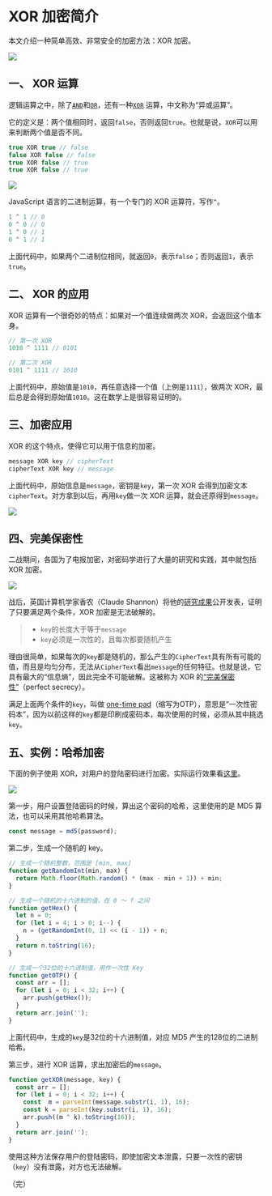 # XOR 加密简介

本文介绍一种简单高效、非常安全的加密方法：XOR 加密。

![](http://www.ruanyifeng.com/blogimg/asset/2017/bg2017053107.jpg)

## 一、 XOR 运算

逻辑运算之中，除了[`AND`](https://en.wikipedia.org/wiki/Logical_conjunction)和[`OR`](https://en.wikipedia.org/wiki/Logical_disjunction)，还有一种[`XOR`](https://zh.wikipedia.org/wiki/%E9%80%BB%E8%BE%91%E5%BC%82%E6%88%96) 运算，中文称为“异或运算”。

它的定义是：两个值相同时，返回`false`，否则返回`true`。也就是说，`XOR`可以用来判断两个值是否不同。

```javascript
true XOR true // false
false XOR false // false
true XOR false // true
true XOR false // true
```

![](http://www.ruanyifeng.com/blogimg/asset/2017/bg2017053102.jpg)

JavaScript 语言的二进制运算，有一个专门的 XOR 运算符，写作`^`。

```javascript
1 ^ 1 // 0
0 ^ 0 // 0
1 ^ 0 // 1
0 ^ 1 // 1
```

上面代码中，如果两个二进制位相同，就返回`0`，表示`false`；否则返回`1`，表示`true`。

## 二、 XOR 的应用

XOR 运算有一个很奇妙的特点：如果对一个值连续做两次 XOR，会返回这个值本身。

```javascript
// 第一次 XOR
1010 ^ 1111 // 0101

// 第二次 XOR
0101 ^ 1111 // 1010
```

上面代码中，原始值是`1010`，再任意选择一个值（上例是`1111`），做两次 XOR，最后总是会得到原始值`1010`。这在数学上是很容易证明的。

## 三、加密应用

XOR 的这个特点，使得它可以用于信息的加密。

```javascript
message XOR key // cipherText
cipherText XOR key // message
```

上面代码中，原始信息是`message`，密钥是`key`，第一次 XOR 会得到加密文本`cipherText`。对方拿到以后，再用`key`做一次 XOR 运算，就会还原得到`message`。

![](http://www.ruanyifeng.com/blogimg/asset/2017/bg2017053106.gif)

## 四、完美保密性

二战期间，各国为了电报加密，对密码学进行了大量的研究和实践，其中就包括 XOR 加密。

![](http://www.ruanyifeng.com/blogimg/asset/2017/bg2017053103.jpg)

战后，英国计算机学家香农（Claude Shannon）将他的[研究成果](https://en.wikipedia.org/wiki/One-time_pad#Perfect_secrecy)公开发表，证明了只要满足两个条件，XOR 加密是无法破解的。

> - `key`的长度大于等于`message`
> - `key`必须是一次性的，且每次都要随机产生

理由很简单，如果每次的`key`都是随机的，那么产生的`CipherText`具有所有可能的值，而且是均匀分布，无法从`CipherText`看出`message`的任何特征。也就是说，它具有最大的“信息熵”，因此完全不可能破解。这被称为 XOR 的[“完美保密性”](https://zh.wikipedia.org/wiki/%E5%AE%8C%E5%96%84%E4%BF%9D%E5%AF%86%E6%80%A7)（perfect secrecy）。

满足上面两个条件的`key`，叫做 [one-time pad](https://en.wikipedia.org/wiki/One-time_pad)（缩写为OTP），意思是“一次性密码本”，因为以前这样的`key`都是印刷成密码本，每次使用的时候，必须从其中挑选`key`。

## 五、实例：哈希加密

下面的例子使用 XOR，对用户的登陆密码进行加密。实际运行效果看[这里](https://www.webpackbin.com/bins/-KlJDPHf6IgYNNm9IcK6)。

[![](http://www.ruanyifeng.com/blogimg/asset/2017/bg2017053105.png)](https://www.webpackbin.com/bins/-KlJDPHf6IgYNNm9IcK6)

第一步，用户设置登陆密码的时候，算出这个密码的哈希，这里使用的是 MD5 算法，也可以采用其他哈希算法。

```javascript
const message = md5(password);
```

第二步，生成一个随机的 key。

```javascript
// 生成一个随机整数，范围是 [min, max]
function getRandomInt(min, max) {
  return Math.floor(Math.random() * (max - min + 1)) + min;
}

// 生成一个随机的十六进制的值，在 0 ～ f 之间 
function getHex() {
  let n = 0;
  for (let i = 4; i > 0; i--) {
    n = (getRandomInt(0, 1) << (i - 1)) + n;
  }
  return n.toString(16);
}

// 生成一个32位的十六进制值，用作一次性 Key
function getOTP() {
  const arr = [];
  for (let i = 0; i < 32; i++) {
    arr.push(getHex());
  }
  return arr.join('');
}
```

上面代码中，生成的`key`是32位的十六进制值，对应 MD5 产生的128位的二进制哈希。

第三步，进行 XOR 运算，求出加密后的`message`。

```javascript
function getXOR(message, key) {
  const arr = [];
  for (let i = 0; i < 32; i++) {
    const  m = parseInt(message.substr(i, 1), 16);
    const k = parseInt(key.substr(i, 1), 16);
    arr.push((m ^ k).toString(16));
  }
  return arr.join('');
}
```

使用这种方法保存用户的登陆密码，即使加密文本泄露，只要一次性的密钥（`key`）没有泄露，对方也无法破解。

（完）
